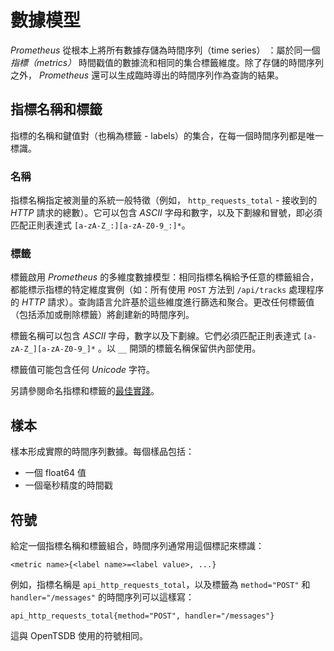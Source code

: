# 數據模型

*Prometheus* 從根本上將所有數據存儲為時間序列（time series） ：屬於同一個 *指標（metrics）* 時間戳值的數據流和相同的集合標籤維度。除了存儲的時間序列之外， *Prometheus* 還可以生成臨時導出的時間序列作為查詢的結果。

## 指標名稱和標籤

指標的名稱和鍵值對（也稱為標籤 - labels）的集合，在每一個時間序列都是唯一標識。

### 名稱

指標名稱指定被測量的系統一般特徵（例如， `http_requests_total` - 接收到的 *HTTP* 請求的總數）。它可以包含 *ASCII* 字母和數字，以及下劃線和冒號，即必須匹配正則表達式 `[a-zA-Z_:][a-zA-Z0-9_:]*`。

### 標籤

標籤啟用 *Prometheus* 的多維度數據模型：相同指標名稱給予任意的標籤組合，都能標示指標的特定維度實例（如：所有使用 `POST` 方法到 `/api/tracks` 處理程序的 *HTTP* 請求）。查詢語言允許基於這些維度進行篩选和聚合。更改任何標籤值（包括添加或刪除標籤）將創建新的時間序列。

標籤名稱可以包含 *ASCII* 字母，數字以及下劃線。它們必須匹配正則表達式 `[a-zA-Z_][a-zA-Z0-9_]*` 。以 `__` 開頭的標籤名稱保留供內部使用。

標籤值可能包含任何 *Unicode* 字符。

另請參閱命名指標和標籤的[最佳實踐](https://prometheus.io/docs/practices/naming/)。

## 樣本

樣本形成實際的時間序列數據。每個樣品包括：
- 一個 float64 值
- 一個毫秒精度的時間戳

## 符號

給定一個指標名稱和標籤組合，時間序列通常用這個標記來標識：

```
<metric name>{<label name>=<label value>, ...}
```

例如，指標名稱是 `api_http_requests_total`，以及標籤為 `method="POST"` 和 `handler="/messages"` 的時間序列可以這樣寫：

```
api_http_requests_total{method="POST", handler="/messages"}
```

這與 OpenTSDB 使用的符號相同。
